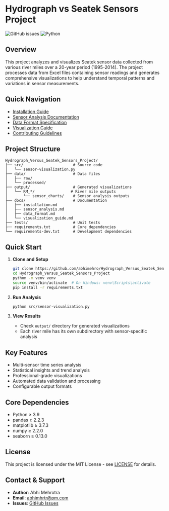 # Hydrograph vs Seatek Sensors Project

![GitHub issues](https://img.shields.io/github/issues/abhimehro/Hydrograph_Versus_Seatek_Sensors_Project)
![Python](https://img.shields.io/badge/python-3.9%2B-blue)

## Overview
This project analyzes and visualizes Seatek sensor data collected from various river miles over a 20-year period (1995-2014). The project processes data from Excel files containing sensor readings and generates comprehensive visualizations to help understand temporal patterns and variations in sensor measurements.

## Quick Navigation
- [Installation Guide](docs/installation.md)
- [Sensor Analysis Documentation](docs/sensor_analysis.md)
- [Data Format Specification](docs/data_format.md)
- [Visualization Guide](docs/visualization_guide.md)
- [Contributing Guidelines](CONTRIBUTING.md)

## Project Structure
```
Hydrograph_Versus_Seatek_Sensors_Project/
├── src/                      # Source code
│   └── sensor-visualization.py
├── data/                     # Data files
│   ├── raw/                 
│   └── processed/           
├── output/                   # Generated visualizations
│   └── RM_*/                # River mile outputs
│       └── sensor_charts/    # Sensor analysis outputs
├── docs/                     # Documentation
│   ├── installation.md
│   ├── sensor_analysis.md
│   ├── data_format.md
│   └── visualization_guide.md
├── tests/                    # Unit tests
├── requirements.txt          # Core dependencies
└── requirements-dev.txt      # Development dependencies
```

## Quick Start

1. **Clone and Setup**
   ```bash
   git clone https://github.com/abhimehro/Hydrograph_Versus_Seatek_Sensors_Project.git
   cd Hydrograph_Versus_Seatek_Sensors_Project
   python -m venv venv
   source venv/bin/activate  # On Windows: venv\Scripts\activate
   pip install -r requirements.txt
   ```

2. **Run Analysis**
   ```bash
   python src/sensor-visualization.py
   ```

3. **View Results**
   - Check `output/` directory for generated visualizations
   - Each river mile has its own subdirectory with sensor-specific analysis

## Key Features
- Multi-sensor time series analysis
- Statistical insights and trend analysis
- Professional-grade visualizations
- Automated data validation and processing
- Configurable output formats

## Core Dependencies
- Python ≥ 3.9
- pandas ≥ 2.2.3
- matplotlib ≥ 3.7.3
- numpy ≥ 2.2.0
- seaborn ≥ 0.13.0

## License
This project is licensed under the MIT License - see [LICENSE](LICENSE) for details.

## Contact & Support
- **Author**: Abhi Mehrotra
- **Email**: abhimhrtr@pm.com
- **Issues**: [GitHub Issues](https://github.com/abhimehro/Hydrograph_Versus_Seatek_Sensors_Project/issues)

